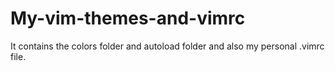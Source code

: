 # My-vim-themes-and-vimrc
It contains the colors folder and autoload folder and also my personal .vimrc file.
